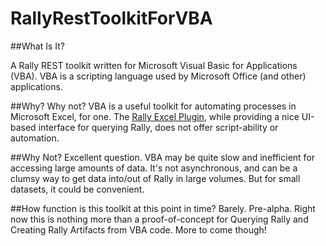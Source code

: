 RallyRestToolkitForVBA
======================

##What Is It?

A Rally REST toolkit written for Microsoft Visual Basic for Applications (VBA). VBA is a scripting language used by Microsoft Office (and other) applications.

##Why?
Why not? VBA is a useful toolkit for automating processes in Microsoft Excel, for one. The [Rally Excel Plugin](https://help.rallydev.com/rally-add-excel "Rally Excel Add-In"), while providing a nice UI-based interface for querying Rally, does not offer script-ability or automation.

##Why Not?
Excellent question. VBA may be quite slow and inefficient for accessing large amounts of data. It's not asynchronous, and can be a clumsy way to get data into/out of Rally in large volumes. But for small datasets, it could be convenient.

##How function is this toolkit at this point in time?
Barely. Pre-alpha. Right now this is nothing more than a proof-of-concept for Querying Rally and Creating Rally Artifacts from VBA code. More to come though!
